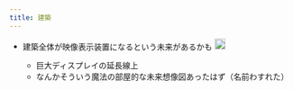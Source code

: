 ```yaml
---
title: 建築
---
```


* 建築全体が映像表示装置になるという未来があるかも <img src='https://scrapbox.io/api/pages/blu3mo-public/_anohito/icon' alt='_anohito.icon' height="19.5"/>

  * 巨大ディスプレイの延長線上
  * なんかそういう魔法の部屋的な未来想像図あったはず（名前わすれた）
